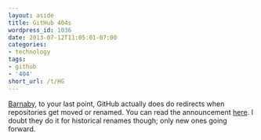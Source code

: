 ```yaml
---
layout: aside
title: GitHub 404s
wordpress_id: 1036
date: 2013-07-12T11:05:01-07:00
categories:
- technology
tags:
- github
- '404'
short_url: /t/HG
---
```


<a href="http://waterpigs.co.uk/notes/4QyAxk/" class="in-reply-to">Barnaby</a>, to your last point, GitHub actually does
do redirects when repositories get moved or renamed.  You can read the announcement <a
href="https://github.com/blog/1508-repository-redirects-are-here">here</a>.  I doubt they do it for historical renames
though; only new ones going forward.

